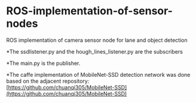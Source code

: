 # ROS-implementation-of-sensor-nodes
ROS implementation of camera sensor node for lane and object detection

*The ssdlistener.py and the hough_lines_listener.py are the subscribers

*The main.py is the publisher.

*The caffe implementation of MobileNet-SSD detection network was done based on the adjacent repository:[https://github.com/chuanqi305/MobileNet-SSD](https://github.com/chuanqi305/MobileNet-SSD)






